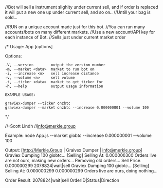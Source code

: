 //Bot will sell a instrument slighlty under current sell, and if order is replaced it will put a new one up under current sell, and so on..
//Untill your bag is sold...

//RUN on a unique account made just for this bot.
//You can run many accounts/bots on many different markets.
//Use a new account/API key for each instance of Bot.
//Sells just under current market order

/*
  Usage: App [options]

  Options:

    -V, --version        output the version number
    -m, --market <data>  market to run bot on
    -i, --increase <n>   sell increase distance
    -v, --volume <n>     sell volume
    -t, --ticker <data>  market to get ticker for
    -h, --help           output usage information

    EXAMPLE USAGE:

    graviex-dumper --ticker onzbtc
    graviex-dumper --market onzbtc --increase 0.000000001 --volume 100

*/

//-Scott Lindh
//info@merkle.group

Example:
node App.js --market giobtc --increase 0.000000001 --volume 100

Output:
[http://Merkle.Group | Graivex Dumper | info@merkle.group]
Graviex Dumping 100 giobtc...
[Selling]
Selling At: 0.000000300
Orders live are not ours, making new orders...
Removing old orders...
Sell Price: 0.000000299
2078824|wait|sell
Graviex Dumping 100 giobtc...
[Selling]
Selling At: 0.000000299
0.000000299
Orders live are ours, doing nothing...

Order Result:
2078824|wait|sell
OrderID|Status|Direction